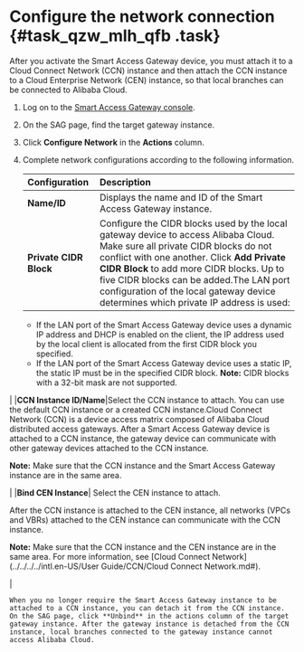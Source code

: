 # Configure the network connection {#task_qzw_mlh_qfb .task}

After you activate the Smart Access Gateway device, you must attach it to a Cloud Connect Network \(CCN\) instance and then attach the CCN instance to a Cloud Enterprise Network \(CEN\) instance, so that local branches can be connected to Alibaba Cloud.

1.  Log on to the [Smart Access Gateway console](https://smartag.console.aliyun.com/). 
2.  On the SAG page, find the target gateway instance. 
3.  Click **Configure Network** in the **Actions** column. 
4.  Complete network configurations according to the following information. 

    |Configuration|Description|
    |:------------|:----------|
    |**Name/ID**|Displays the name and ID of the Smart Access Gateway instance.|
    |**Private CIDR Block**|Configure the CIDR blocks used by the local gateway device to access Alibaba Cloud. Make sure all private CIDR blocks do not conflict with one another. Click **Add Private CIDR Block** to add more CIDR blocks. Up to five CIDR blocks can be added.The LAN port configuration of the local gateway device determines which private IP address is used:

    -   If the LAN port of the Smart Access Gateway device uses a dynamic IP address and DHCP is enabled on the client, the IP address used by the local client is allocated from the first CIDR block you specified.
    -   If the LAN port of the Smart Access Gateway device uses a static IP, the static IP must be in the specified CIDR block.
**Note:** CIDR blocks with a 32-bit mask are not supported.

|
    |**CCN Instance ID/Name**|Select the CCN instance to attach. You can use the default CCN instance or a created CCN instance.Cloud Connect Network \(CCN\) is a device access matrix composed of Alibaba Cloud distributed access gateways. After a Smart Access Gateway device is attached to a CCN instance, the gateway device can communicate with other gateway devices attached to the CCN instance.

**Note:** Make sure that the CCN instance and the Smart Access Gateway instance are in the same area.

|
    |**Bind CEN Instance**| Select the CEN instance to attach.

 After the CCN instance is attached to the CEN instance, all networks \(VPCs and VBRs\) attached to the CEN instance can communicate with the CCN instance.

**Note:** Make sure that the CCN instance and the CEN instance are in the same area. For more information, see [Cloud Connect Network](../../../../intl.en-US/User Guide/CCN/Cloud Connect Network.md#).

 |

    When you no longer require the Smart Access Gateway instance to be attached to a CCN instance, you can detach it from the CCN instance. On the SAG page, click **Unbind** in the actions column of the target gateway instance. After the gateway instance is detached from the CCN instance, local branches connected to the gateway instance cannot access Alibaba Cloud.


